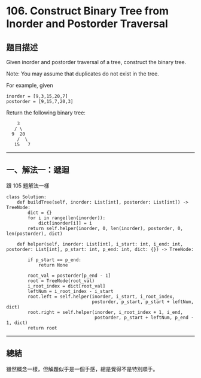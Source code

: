 # 106. Construct Binary Tree from Inorder and Postorder Traversal


## 題目描述

Given inorder and postorder traversal of a tree, construct the binary tree.

Note:
You may assume that duplicates do not exist in the tree.

For example, given


```
inorder = [9,3,15,20,7]
postorder = [9,15,7,20,3]
```

Return the following binary tree:

```
    3
   / \
  9  20
    /  \
   15   7
```

---

## 一、解法一：遞迴

跟 105 題解法一樣

```
class Solution:
    def buildTree(self, inorder: List[int], postorder: List[int]) -> TreeNode:
        dict = {}
        for i in range(len(inorder)):
            dict[inorder[i]] = i
        return self.helper(inorder, 0, len(inorder), postorder, 0, len(postorder), dict)
        
    def helper(self, inorder: List[int], i_start: int, i_end: int, postorder: List[int], p_start: int, p_end: int, dict: {}) -> TreeNode:
        
        if p_start == p_end:
            return None
        
        root_val = postorder[p_end - 1]
        root = TreeNode(root_val)
        i_root_index = dict[root_val]
        leftNum = i_root_index - i_start
        root.left = self.helper(inorder, i_start, i_root_index, 
                                postorder, p_start, p_start + leftNum, dict)
        root.right = self.helper(inorder, i_root_index + 1, i_end, 
                                 postorder, p_start + leftNum, p_end - 1, dict)
        return root
```

---

## 總結

雖然概念一樣，但解題似乎是一個手感，總是覺得不是特別順手。
